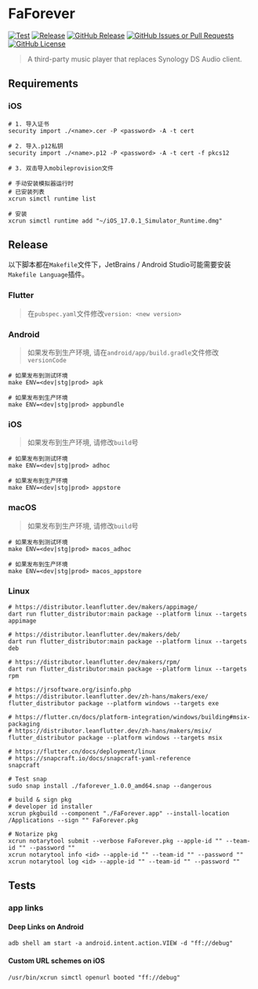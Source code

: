 # FaForever

[![Test](https://github.com/cyf/faforever-flutter/actions/workflows/test.yml/badge.svg)](https://github.com/cyf/faforever-flutter/actions/workflows/test.yml)
[![Release](https://github.com/cyf/faforever-flutter/actions/workflows/release.yml/badge.svg)](https://github.com/cyf/faforever-flutter/actions/workflows/release.yml)
[![GitHub Release](https://img.shields.io/github/v/release/cyf/faforever-flutter)](https://github.com/cyf/faforever-flutter/releases/latest)
[![GitHub Issues or Pull Requests](https://img.shields.io/github/issues/cyf/faforever-flutter)](https://github.com/cyf/faforever-flutter/issues/new)
[![GitHub License](https://img.shields.io/github/license/cyf/faforever-flutter)](https://raw.githubusercontent.com/cyf/faforever-flutter/main/LICENSE)

> A third-party music player that replaces Synology DS Audio client.

## Requirements

### iOS

```shell
# 1. 导入证书
security import ./<name>.cer -P <password> -A -t cert

# 2. 导入.p12私钥
security import ./<name>.p12 -P <password> -A -t cert -f pkcs12

# 3. 双击导入mobileprovision文件
```

```shell
# 手动安装模拟器运行时
# 已安装列表
xcrun simctl runtime list

# 安装
xcrun simctl runtime add "~/iOS_17.0.1_Simulator_Runtime.dmg"
```

## Release

以下脚本都在`Makefile`文件下，JetBrains / Android Studio可能需要安装`Makefile Language`插件。

### Flutter

>在`pubspec.yaml`文件修改`version: <new version>`

### Android

>如果发布到生产环境, 请在`android/app/build.gradle`文件修改`versionCode`

```shell
# 如果发布到测试环境
make ENV=<dev|stg|prod> apk
```

```shell
# 如果发布到生产环境
make ENV=<dev|stg|prod> appbundle
```

### iOS

>如果发布到生产环境, 请修改`build`号

```shell
# 如果发布到测试环境
make ENV=<dev|stg|prod> adhoc
```

```shell
# 如果发布到生产环境
make ENV=<dev|stg|prod> appstore
```

### macOS

>如果发布到生产环境, 请修改`build`号

```shell
# 如果发布到测试环境
make ENV=<dev|stg|prod> macos_adhoc
```

```shell
# 如果发布到生产环境
make ENV=<dev|stg|prod> macos_appstore
```

### Linux

```shell
# https://distributor.leanflutter.dev/makers/appimage/
dart run flutter_distributor:main package --platform linux --targets appimage

# https://distributor.leanflutter.dev/makers/deb/
dart run flutter_distributor:main package --platform linux --targets deb

# https://distributor.leanflutter.dev/makers/rpm/
dart run flutter_distributor:main package --platform linux --targets rpm

# https://jrsoftware.org/isinfo.php
# https://distributor.leanflutter.dev/zh-hans/makers/exe/
flutter_distributor package --platform windows --targets exe

# https://flutter.cn/docs/platform-integration/windows/building#msix-packaging
# https://distributor.leanflutter.dev/zh-hans/makers/msix/
flutter_distributor package --platform windows --targets msix

# https://flutter.cn/docs/deployment/linux
# https://snapcraft.io/docs/snapcraft-yaml-reference
snapcraft

# Test snap
sudo snap install ./faforever_1.0.0_amd64.snap --dangerous

# build & sign pkg
# developer id installer
xcrun pkgbuild --component "./FaForever.app" --install-location /Applications --sign "" FaForever.pkg

# Notarize pkg
xcrun notarytool submit --verbose FaForever.pkg --apple-id "" --team-id "" --password ""
xcrun notarytool info <id> --apple-id "" --team-id "" --password ""
xcrun notarytool log <id> --apple-id "" --team-id "" --password ""
```

## Tests

### app links

#### Deep Links on Android

```shell
adb shell am start -a android.intent.action.VIEW -d "ff://debug"
```

#### Custom URL schemes on iOS

```shell
/usr/bin/xcrun simctl openurl booted "ff://debug"
```
